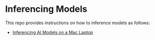 # Inferencing Models

This repo provides instructions on how to inference models as follows:

- [Inferencing AI Models on a Mac Laptop](./mac_inference/README.md)

